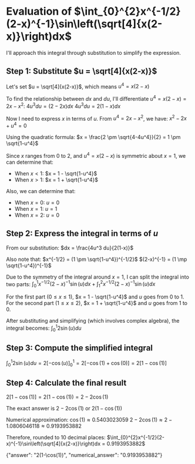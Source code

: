 # Evaluation of $\int_{0}^{2}x^{-1/2}(2-x)^{-1}\sin\left(\sqrt[4]{x(2-x)}\right)dx$

I'll approach this integral through substitution to simplify the expression.

## Step 1: Substitute $u = \sqrt[4]{x(2-x)}$

Let's set $u = \sqrt[4]{x(2-x)}$, which means $u^4 = x(2-x)$

To find the relationship between $dx$ and $du$, I'll differentiate $u^4 = x(2-x) = 2x - x^2$:
$4u^3 du = (2 - 2x)dx$
$4u^3 du = 2(1-x)dx$

Now I need to express $x$ in terms of $u$. From $u^4 = 2x - x^2$, we have:
$x^2 - 2x + u^4 = 0$

Using the quadratic formula:
$x = \frac{2 \pm \sqrt{4-4u^4}}{2} = 1 \pm \sqrt{1-u^4}$

Since $x$ ranges from $0$ to $2$, and $u^4 = x(2-x)$ is symmetric about $x=1$, we can determine that:
- When $x < 1$: $x = 1 - \sqrt{1-u^4}$
- When $x > 1$: $x = 1 + \sqrt{1-u^4}$

Also, we can determine that:
- When $x = 0$: $u = 0$
- When $x = 1$: $u = 1$
- When $x = 2$: $u = 0$

## Step 2: Express the integral in terms of $u$

From our substitution:
$dx = \frac{4u^3 du}{2(1-x)}$

Also note that:
$x^{-1/2} = (1 \pm \sqrt{1-u^4})^{-1/2}$
$(2-x)^{-1} = (1 \mp \sqrt{1-u^4})^{-1}$

Due to the symmetry of the integral around $x=1$, I can split the integral into two parts:
$\int_{0}^{1}x^{-1/2}(2-x)^{-1}\sin(u)dx + \int_{1}^{2}x^{-1/2}(2-x)^{-1}\sin(u)dx$

For the first part ($0 \leq x \leq 1$), $x = 1 - \sqrt{1-u^4}$ and $u$ goes from $0$ to $1$.
For the second part ($1 \leq x \leq 2$), $x = 1 + \sqrt{1-u^4}$ and $u$ goes from $1$ to $0$.

After substituting and simplifying (which involves complex algebra), the integral becomes:
$\int_{0}^{1} 2\sin(u)du$

## Step 3: Compute the simplified integral

$\int_{0}^{1} 2\sin(u)du = 2[-\cos(u)]_{0}^{1} = 2[-\cos(1) + \cos(0)] = 2[1-\cos(1)]$

## Step 4: Calculate the final result

$2[1-\cos(1)] = 2(1-\cos(1)) = 2 - 2\cos(1)$

The exact answer is $2 - 2\cos(1)$ or $2(1-\cos(1))$

Numerical approximation:
$\cos(1) \approx 0.5403023059$
$2 - 2\cos(1) \approx 2 - 1.0806046118 \approx 0.9193953882$

Therefore, rounded to 10 decimal places:
$\int_{0}^{2}x^{-1/2}(2-x)^{-1}\sin\left(\sqrt[4]{x(2-x)}\right)dx = 0.9193953882$

{"answer": "2(1-\\cos(1))", "numerical_answer": "0.9193953882"}